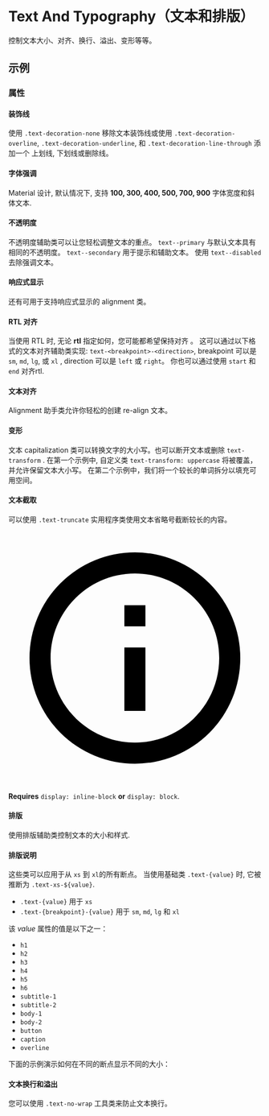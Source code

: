 # Text And Typography（文本和排版）

控制文本大小、对齐、换行、溢出、变形等等。

## 示例

### 属性

#### 装饰线

使用 `.text-decoration-none` 移除文本装饰线或使用 `.text-decoration-overline`, `.text-decoration-underline`, 和 `.text-decoration-line-through` 添加一个 上划线, 下划线或删除线。

<masa-example file="Examples.styles_and_animations.text_and_typography.Decoration"></masa-example>

#### 字体强调

Material 设计, 默认情况下, 支持 **100, 300, 400, 500, 700, 900** 字体宽度和斜体文本.

<masa-example file="Examples.styles_and_animations.text_and_typography.FontEmphasis"></masa-example>

#### 不透明度

不透明度辅助类可以让您轻松调整文本的重点。 `text--primary` 与默认文本具有相同的不透明度。 `text--secondary` 用于提示和辅助文本。 使用 `text--disabled` 去除强调文本。

<masa-example file="Examples.styles_and_animations.text_and_typography.Opacity"></masa-example>

#### 响应式显示

还有可用于支持响应式显示的 alignment 类。

<masa-example file="Examples.styles_and_animations.text_and_typography.ResponsiveDisplays"></masa-example>

#### RTL 对齐

当使用 RTL 时, 无论 **rtl** 指定如何，您可能都希望保持对齐 。 这可以通过以下格式的文本对齐辅助类实现:  `text-<breakpoint>-<direction>`, breakpoint 可以是 `sm`, `md`, `lg`, 或 `xl` , direction 可以是 `left` 或 `right`。 你也可以通过使用 `start` 和 `end` 对齐rtl.

<masa-example file="Examples.styles_and_animations.text_and_typography.RTLAlignment"></masa-example>

#### 文本对齐

Alignment 助手类允许你轻松的创建 re-align 文本。

<masa-example file="Examples.styles_and_animations.text_and_typography.TextAlignment"></masa-example>

#### 变形

文本 capitalization 类可以转换文字的大小写。也可以断开文本或删除 `text-transform` . 在第一个示例中, 自定义类 `text-transform: uppercase` 将被覆盖，并允许保留文本大小写。 在第二个示例中，我们将一个较长的单词拆分以填充可用空间。

<masa-example file="Examples.styles_and_animations.text_and_typography.Transform"></masa-example>

#### 文本截取

可以使用 `.text-truncate` 实用程序类使用文本省略号截断较长的内容。

<div role="alert" class="m-alert m-alert--doc m-sheet theme--dark m-alert--border m-alert--text m-alert--border-left info--text" type="info">
    <div class="m-alert__wrapper"><span aria-hidden="true" class="m-icon notranslate m-alert__icon theme--dark info--text"><svg xmlns="http://www.w3.org/2000/svg" viewBox="0 0 24 24" role="img" aria-hidden="true" class="m-icon__svg">
                <path d="M11,9H13V7H11M12,20C7.59,20 4,16.41 4,12C4,7.59 7.59,4 12,4C16.41,4 20,7.59 20,12C20,16.41 16.41,20 12,20M12,2A10,10 0 0,0 2,12A10,10 0 0,0 12,22A10,10 0 0,0 22,12A10,10 0 0,0 12,2M11,17H13V11H11V17Z"></path>
            </svg></span>
        <div class="m-alert__content">
            <p><strong>Requires</strong> <code>display: inline-block</code> <strong>or</strong> <code>display: block</code>.</p>
        </div>
        <div class="m-alert__border m-alert__border--left"></div>
    </div>
</div>

<masa-example file="Examples.styles_and_animations.text_and_typography.Truncated"></masa-example>

#### 排版

使用排版辅助类控制文本的大小和样式.

<masa-example file="Examples.styles_and_animations.text_and_typography.Typography"></masa-example>

#### 排版说明

这些类可以应用于从 `xs` 到 `xl`的所有断点。 当使用基础类 `.text-{value}` 时, 它被推断为  `.text-xs-${value}`.

- `.text-{value}` 用于 `xs`
- `.text-{breakpoint}-{value}` 用于 `sm`, `md`, `lg` 和 `xl`

该 _value_ 属性的值是以下之一：

- `h1`
- `h2`
- `h3`
- `h4`
- `h5`
- `h6`
- `subtitle-1`
- `subtitle-2`
- `body-1`
- `body-2`
- `button`
- `caption`
- `overline`

下面的示例演示如何在不同的断点显示不同的大小：

<masa-example file="Examples.styles_and_animations.text_and_typography.TypographyIllustrate"></masa-example>

#### 文本换行和溢出

您可以使用 `.text-no-wrap` 工具类来防止文本换行。

<masa-example file="Examples.styles_and_animations.text_and_typography.WrappingAndOverflow"></masa-example>
